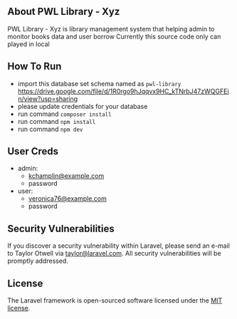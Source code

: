 ## About PWL Library - Xyz

PWL Library - Xyz is library management system that helping admin to monitor books data and user borrow
Currently this source code only can played in local

## How To Run
- import this database set schema named as `pwl-library` https://drive.google.com/file/d/1R0rgo9hJqqvx9HC_kTNrbJ47zWQGFEin/view?usp=sharing
- please update credentials for your database
- run command `composer install`
- run command `npm install`
- run command `npm dev`

## User Creds
- admin:
  - kchamplin@example.com
  - password
- user:
  - veronica76@example.com
  - password

## Security Vulnerabilities

If you discover a security vulnerability within Laravel, please send an e-mail to Taylor Otwell via [taylor@laravel.com](mailto:taylor@laravel.com). All security vulnerabilities will be promptly addressed.

## License

The Laravel framework is open-sourced software licensed under the [MIT license](https://opensource.org/licenses/MIT).
